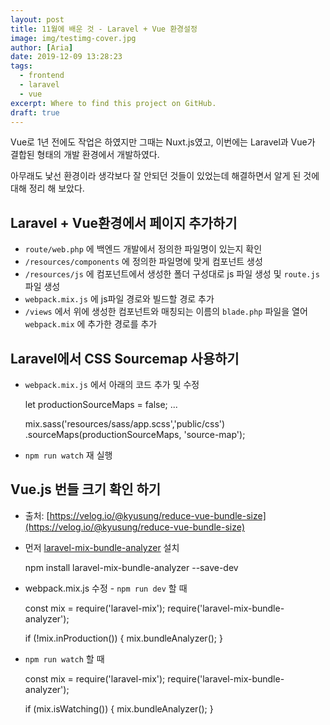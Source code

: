 ```yaml
---
layout: post
title: 11월에 배운 것 - Laravel + Vue 환경설정
image: img/testimg-cover.jpg
author: [Aria]
date: 2019-12-09 13:28:23
tags:
  - frontend
  - laravel
  - vue
excerpt: Where to find this project on GitHub.
draft: true
---
```


Vue로 1년 전에도 작업은 하였지만 그때는 Nuxt.js였고, 이번에는 Laravel과 Vue가 결합된 형태의 개발 환경에서 개발하였다.

아무래도 낯선 환경이라 생각보다 잘 안되던 것들이 있었는데 해결하면서 알게 된 것에 대해 정리 해 보았다.

Laravel + Vue환경에서 페이지 추가하기
--------------------------

*   `route/web.php` 에 백엔드 개발에서 정의한 파일명이 있는지 확인
*   `/resources/components` 에 정의한 파일명에 맞게 컴포넌트 생성
*   `/resources/js` 에 컴포넌트에서 생성한 폴더 구성대로 js 파일 생성 및 `route.js` 파일 생성
*   `webpack.mix.js` 에 js파일 경로와 빌드할 경로 추가
*   `/views` 에서 위에 생성한 컴포넌트와 매칭되는 이름의 `blade.php` 파일을 열어 `webpack.mix` 에 추가한 경로를 추가

Laravel에서 CSS Sourcemap 사용하기
----------------------------

*   `webpack.mix.js` 에서 아래의 코드 추가 및 수정
    
    let productionSourceMaps = false;
    ...
    
    mix.sass('resources/sass/app.scss','public/css')
    	 .sourceMaps(productionSourceMaps, 'source-map');
    
*   `npm run watch` 재 실행

Vue.js 번들 크기 확인 하기
------------------

*   출처: [https://velog.io/@kyusung/reduce-vue-bundle-size](https://velog.io/@kyusung/reduce-vue-bundle-size)
*   먼저 [laravel-mix-bundle-analyzer](https://www.npmjs.com/package/laravel-mix-bundle-analyzer) 설치
    
    npm install laravel-mix-bundle-analyzer --save-dev
    
*   webpack.mix.js 수정 - `npm run dev` 할 때
    
    const mix = require('laravel-mix');
    require('laravel-mix-bundle-analyzer');
     
    if (!mix.inProduction()) {
        mix.bundleAnalyzer();
    }
    
*   `npm run watch` 할 때
    
    const mix = require('laravel-mix');
    require('laravel-mix-bundle-analyzer');
     
    if (mix.isWatching()) {
        mix.bundleAnalyzer();
    }